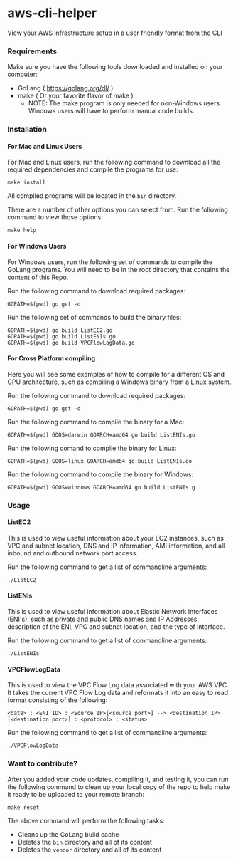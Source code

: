 # aws-cli-helper

View your AWS infrastructure setup in a user friendly format from the CLI

### Requirements

Make sure you have the following tools downloaded and installed on your computer:

* GoLang ( https://golang.org/dl/ )
* make ( Or your favorite flavor of make )
   * NOTE:  The make program is only needed for non-Windows users.  Windows users will have to perform manual code builds.

### Installation

#### For Mac and Linux Users

For Mac and Linux users, run the following command to download all the required dependencies and compile the programs for use:

```
make install
```
All compiled programs will be located in the `bin` directory.

There are a number of other options you can select from.  Run the following command to view those options:

```
make help
```

#### For Windows Users

For Windows users, run the following set of commands to compile the GoLang programs.  You will need to be in the root directory
that contains the content of this Repo.

Run the following command to download required packages:

```
GOPATH=$(pwd) go get -d
```

Run the following set of commands to build the binary files:

```
GOPATH=$(pwd) go build ListEC2.go
GOPATH=$(pwd) go build ListENIs.go
GOPATH=$(pwd) go build VPCFlowLogData.go

```

#### For Cross Platform compiling

Here you will see some examples of how to compile for a different OS and CPU architecture, such as compiling a Windows binary
from a Linux system.

Run the following command to download required packages:

```
GOPATH=$(pwd) go get -d
```

Run the following command to compile the binary for a Mac:

```
GOPATH=$(pwd) GOOS=darwin GOARCH=amd64 go build ListENIs.go
```

Run the following comand to compile the binary for Linux:

```
GOPATH=$(pwd) GOOS=linux GOARCH=amd64 go build ListENIs.go
```

Run the following command to compile the binary for Windows:

```
GOPATH=$(pwd) GOOS=windows GOARCH=amd64 go build ListENIs.g
```

### Usage

#### ListEC2
This is used to view useful information about your EC2 instances, such as VPC and subnet location, DNS and IP 
information, AMI information, and all inbound and outbound network port access.  

Run the following command to get a list of commandline arguments:

```
./ListEC2
```

#### ListENIs
This is used to view useful information about Elastic Network Interfaces (ENI's), such as private and public
DNS names and IP Addresses, description of the ENI, VPC and subnet location, and the type of interface.

Run the following command to get a list of commandline arguments:

```
./ListENIs
```

#### VPCFlowLogData
This is used to view the VPC Flow Log data associated with your AWS VPC.  It takes the current VPC Flow Log 
data and reformats it into an easy to read format consisting of the following:

```
<date> : <ENI ID> : <Source IP>[<source port>] --> <destination IP>[<destination port>] : <protocol> : <status>
```

Run the following command to get a list of commandline arguments:

```
./VPCFlowLogData
```

### Want to contribute?

After you added your code updates, compiling it, and testing it, you can run the following command
to clean up your local copy of the repo to help make it ready to be uploaded to your remote branch:
 

```
make reset
```

The above command will perform the following tasks:

* Cleans up the GoLang build cache
* Deletes the `bin` directory and all of its content
* Deletes the `vendor` directory and all of its content


